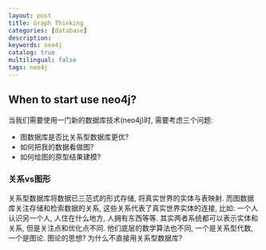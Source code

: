 ```yaml
---
layout: post
title: Graph Thinking
categories: [database]
description: 
keywords: neo4j
catalog: true
multilingual: false
tags: neo4j
---
```


## When to start use neo4j?
当我们需要使用一门新的数据库技术(neo4j)时, 需要考虑三个问题:
- 图数据库是否比关系型数据库更优?
- 如何把我的数据看做图?
- 如何给图的原型结果建模?

### 关系vs图形
关系型数据库将数据已三范式的形式存储, 将真实世界的实体与表映射. 而图数据库关注存储和检索数据的关系, 这些关系代表了真实世界实体的连接, 比如: 一个人认识另一个人, 人住在什么地方, 人拥有东西等等. 其实两者系统都可以表示实体和关系, 但是关注点和优化点不同. 他们底层的数学算法也不同, 一个是关系型代数, 一个是图论.
图论的思想?
为什么不直接用关系型数据库?




